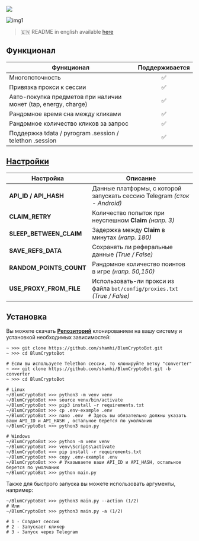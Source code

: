 [<img src="https://img.shields.io/badge/Telegram-%40Me-orange">](https://t.me/sho6ot)


![img1](.github/images/demo.png)

> 🇪🇳 README in english available [here](README-EN.md)

## Функционал  
| Функционал                                                     | Поддерживается  |
|----------------------------------------------------------------|:---------------:|
| Многопоточность                                                |        ✅        |
| Привязка прокси к сессии                                       |        ✅        |
| Авто-покупка предметов при наличии монет (tap, energy, charge) |        ✅        |
| Рандомное время сна между кликами                              |        ✅        |
| Рандомное количество кликов за запрос                          |        ✅        |
| Поддержка tdata / pyrogram .session / telethon .session        |        ✅        |


## [Настройки](https://github.com/shamhi/BlumCryptoBot/blob/main/.env-example)
| Настройка               | Описание                                                                  |
|-------------------------|---------------------------------------------------------------------------|
| **API_ID / API_HASH**   | Данные платформы, с которой запускать сессию Telegram _(сток - Android)_  |
| **CLAIM_RETRY**         | Количество попыток при неуспешном **Claim** _(напр. 3)_                   |
| **SLEEP_BETWEEN_CLAIM** | Задержка между **Claim** в минутах _(напр. 180)_                          |
| **SAVE_REFS_DATA**      | Сохранять ли реферальные данные _(True / False)_                          |
| **RANDOM_POINTS_COUNT** | Рандомное количество поинтов в игре _(напр. 50,150)_                      |
| **USE_PROXY_FROM_FILE** | Использовать-ли прокси из файла `bot/config/proxies.txt` _(True / False)_ |


## Установка
Вы можете скачать [**Репозиторий**](https://github.com/shamhi/BlumCryptoBot) клонированием на вашу систему и установкой необходимых зависимостей:
```shell
~ >>> git clone https://github.com/shamhi/BlumCryptoBot.git 
~ >>> cd BlumCryptoBot

# Если вы используете Telethon сессии, то клонируйте ветку "converter"
~ >>> git clone https://github.com/shamhi/BlumCryptoBot.git -b converter
~ >>> cd BlumCryptoBot

# Linux
~/BlumCryptoBot >>> python3 -m venv venv
~/BlumCryptoBot >>> source venv/bin/activate
~/BlumCryptoBot >>> pip3 install -r requirements.txt
~/BlumCryptoBot >>> cp .env-example .env
~/BlumCryptoBot >>> nano .env  # Здесь вы обязательно должны указать ваши API_ID и API_HASH , остальное берется по умолчанию
~/BlumCryptoBot >>> python3 main.py

# Windows
~/BlumCryptoBot >>> python -m venv venv
~/BlumCryptoBot >>> venv\Scripts\activate
~/BlumCryptoBot >>> pip install -r requirements.txt
~/BlumCryptoBot >>> copy .env-example .env
~/BlumCryptoBot >>> # Указываете ваши API_ID и API_HASH, остальное берется по умолчанию
~/BlumCryptoBot >>> python main.py
```

Также для быстрого запуска вы можете использовать аргументы, например:
```shell
~/BlumCryptoBot >>> python3 main.py --action (1/2)
# Или
~/BlumCryptoBot >>> python3 main.py -a (1/2)

# 1 - Создает сессию
# 2 - Запускает кликер
# 3 - Запуск через Telegram
```
